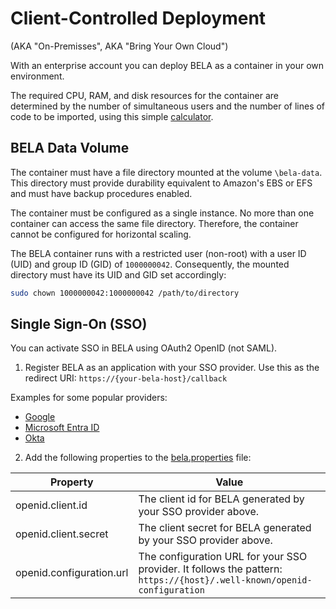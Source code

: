 # Client-Controlled Deployment
(AKA "On-Premisses", AKA "Bring Your Own Cloud")

With an enterprise account you can deploy BELA as a container in your own environment.

The required CPU, RAM, and disk resources for the container are determined by the number of simultaneous users and the number of lines of code to be imported, using this simple [calculator](https://bela.live/container-sizing).

## BELA Data Volume

The container must have a file directory mounted at the volume `\bela-data`. This directory must provide durability equivalent to Amazon's EBS or EFS and must have backup procedures enabled.

The container must be configured as a single instance. No more than one container can access the same file directory. Therefore, the container cannot be configured for horizontal scaling.

The BELA container runs with a restricted user (non-root) with a user ID (UID) and group ID (GID) of `1000000042`. Consequently, the mounted directory must have its UID and GID set accordingly:

```bash
sudo chown 1000000042:1000000042 /path/to/directory
```

## Single Sign-On (SSO)

You can activate SSO in BELA using OAuth2 OpenID (not SAML).

1. Register BELA as an application with your SSO provider. Use this as the redirect URI: `https://{your-bela-host}/callback`

Examples for some popular providers:
- [Google](/reference/SSO-Google.md)
- [Microsoft Entra ID](/reference/SSO-Microsoft-Entra-ID.md)
- [Okta](/reference/SSO-Okta.md)

2. Add the following properties to the [bela.properties](/reference/bela.properties.md) file:

|Property|Value|
|--------|-----|
| openid.client.id | The client id for BELA generated by your SSO provider above.
| openid.client.secret | The client secret for BELA generated by your SSO provider above.
| openid.configuration.url | The configuration URL for your SSO provider. It follows the pattern: `https://{host}/.well-known/openid-configuration`


